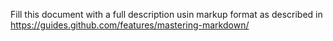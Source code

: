 Fill this document with a full description usin markup format as described in
https://guides.github.com/features/mastering-markdown/
